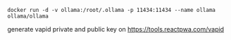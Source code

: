 `docker run -d -v ollama:/root/.ollama -p 11434:11434 --name ollama ollama/ollama`

generate vapid private and public key on https://tools.reactpwa.com/vapid
